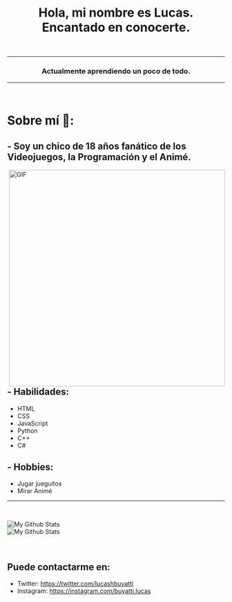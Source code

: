 <h1 align="center">Hola, mi nombre es Lucas. Encantado en conocerte.</h1>
<br>
<hr>
<h3 align="center">Actualmente aprendiendo un poco de todo.</h3>
<hr>
<br>


# Sobre mí 💬:

## - Soy un chico de 18 años fanático de los Videojuegos, la Programación y el Animé.

<img hight="400" width="500" alt="GIF" align="right" src="https://github.com/Xx-Ashutosh-xX/Xx-Ashutosh-xX/blob/master/assets/1936.gif">

## - Habilidades:
*  HTML <br>
*  CSS <br>
*  JavaScript <br>
*  Python <br>
*  C++ <br>
*  C# <br>

## - Hobbies: 
*  Jugar jueguitos <br>
*  Mirar Animé
<hr></hr> 
<br>
<p >
<img src="https://github-readme-stats.vercel.app/api?username=Lucas&theme=dark&show_icons=true" alt="My Github Stats"> <br>
<img src="https://github-readme-stats.vercel.app/api/top-langs/?username=Lucas&theme=dark&layout=compact" alt="My Github Stats">
</p>
<br>

## Puede contactarme en: 
*  Twitter: https://twitter.com/lucashbuyatti
*  Instagram: https://instagram.com/buyatti.lucas


